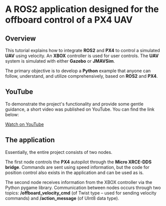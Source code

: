 # A ROS2 application designed for the offboard control of a PX4 UAV
## Overview
This tutorial explains how to integrate **ROS2** and **PX4** to control a simulated **UAV** using velocity. An **XBOX** controller is used for user controls. The **UAV** system is simulated with either **Gazebo** or **JMAVSim**.

The primary objective is to develop a **Python** example that anyone can follow, understand, and utilize comprehensively, based on **ROS2** and **PX4**.

## YouTube
To demonstrate the project's functionality and provide some gentle guidance, a short video was published on YouTube. You can find the link below:

[Watch on YouTube](https://www.youtube.com/watch?v=__MgYtL8G18)

## The application
Essentially, the entire project consists of two nodes. 

The first node controls the **PX4** autopilot through the **Micro XRCE-DDS bridge**. Commands are sent using speed information, but the code for position control also exists in the application and can be used as is. 

The second node receives information from the XBOX controller via the Python pygame library. Communication between nodes occurs through two topics: __/offboard_velocity_cmd__ (of Twist type – used for sending velocity commands) and __/action_message__ (of UInt8 data type).
